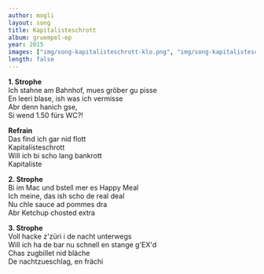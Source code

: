 ```yaml
---
author: mogli
layout: song
title: Kapitalisteschrott
album: gruempel-ep
year: 2015
images: ["img/song-kapitalisteschrott-klo.png", "img/song-kapitalisteschrott-ubz.png"]
length: false
---
```


**1. Strophe**  
Ich stahne am Bahnhof, mues gröber gu pisse  
En leeri blase, ish was ich vermisse  
Abr denn hanich gse,  
Si wend 1.50 fürs WC?!  

**Refrain**  
Das find ich gar nid flott  
Kapitalisteschrott  
Will ich bi scho lang bankrott  
Kapitaliste

**2. Strophe**  
Bi im Mac und bstell mer es Happy Meal  
Ich meine, das ish scho de real deal  
Nu chle sauce ad pommes dra  
Abr Ketchup chosted extra

**3. Strophe**  
Voll hacke z'züri i de nacht unterwegs  
Will ich ha de bar nu schnell en stange g'EX'd  
Chas zugbillet nid bläche  
De nachtzueschlag, en frächi
